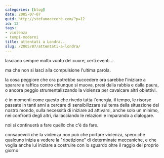 ```yaml
---
categories: [blog]
date: 2005-07-07
guid: http://stefanocecere.com/?p=12
id: 12
tags:
- violenza
- tempi-moderni
title: attentati a Londra..
slug: /2005/07/attentati-a-londra/
---
```


lasciano sempre molto vuoto del cuore, certi eventi…

ma che non si lasci alla compulsione l'ultima parola.

la cosa peggiore che ora potrebbe succedere ora sarebbe l'iniziare a sparare a raffica contro chiunque si muova, presi dalla rabbia e dalla paura, o ancora peggio strumentalizzando la violenza per cavalcare altri obiettivi.

è in momenti come questo che rivedo tutta l'energia, il tempo, le risorse passate in tanti anni a cercare di sensibilizzare sul tema della situazione del nostro mondo, sulla necessità di iniziare ad attivarsi, anche solo un minimo, nei confronti degli altri, riallacciando le relazioni e imparando a dialogare.

noi si continuerà a fare quello che c'è da fare.
  
consapevoli che la violenza non può che portare violenza, spero che qualcuno inizia a vedere la "ripetizione" di determinate meccaniche, e che voglia anche lui iniziare a costruire con lo sguardo oltre il raggio del proprio giorno